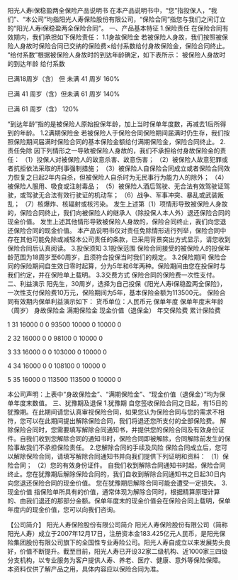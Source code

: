 阳光人寿i保稳盈两全保险产品说明书
在本产品说明书中，“您”指投保人，“我们”、“本公司”均指阳光人寿保险股份有限公司，“保险合同”指您与我们之间订立的“阳光人寿i保稳盈两全保险合同”。
一、产品基本特征
1.保险责任
在保险合同有效期内，我们承担如下保险责任：
1.1身故保险金 
若被保险人身故，我们按照被保险人身故时保险合同已交纳的保险费×给付系数给付身故保险金，保险合同终止。
“给付系数”根据被保险人身故时的到达年龄确定，如下表所示：
 被保险人身故时的到达年龄 
 给付系数 
 
已满18周岁（含） 但 未满 41 周岁 
 160% 
 
已满 41 周岁（含）但未满 61 周岁 
 140% 
 
已满 61 周岁（含） 
 120% 
 



“到达年龄”指的是被保险人原始投保年龄，加上当时保单年度数，再减去1后所得到的年龄。
1.2满期保险金 
若被保险人于保险合同保险期间届满时仍生存，我们按照保险期间届满时保险合同的基本保险金额给付满期保险金，保险合同终止。
2.责任免除
因下列情形之一导致被保险人身故的，我们不承担给付身故保险金的责任：
（1）投保人对被保险人的故意杀害、故意伤害；
（2）被保险人故意犯罪或者抗拒依法采取的刑事强制措施；
（3）被保险人自保险合同成立或者保险合同效力恢复之日起2年内自杀，但被保险人自杀时为无民事行为能力人的除外；
（4）被保险人服用、吸食或注射毒品；
（5）被保险人酒后驾驶、无合法有效驾驶证驾驶，或驾驶无合法有效行驶证的机动车；
（6）战争、军事冲突、暴乱或武装叛乱；
（7）核爆炸、核辐射或核污染。
发生上述第（1）项情形导致被保险人身故的，保险合同终止，我们向被保险人的继承人（除投保人本人外）退还保险合同的现金价值。
发生上述其他情形导致被保险人身故的，保险合同终止，我们向您退还保险合同的现金价值。
本产品说明书仅对责任免除情形进行列举，保险合同中存在其他可能免除或减轻本公司责任的条款，已采用背景突出方式显示，请您收到保险合同后认真阅读。 
3.投保须知
3.1投保范围 
保险合同接受的被保险人的投保年龄范围为18周岁至60周岁，且须符合投保当时我们的规定。
3.2保险期间 
保险合同的保险期间自生效日零时起算，分为5年和6年两种。保险期间由您在投保时与我们约定，并在保险单上载明。
3.3交费方式 
保险合同的保险费一次性支付。
二、利益演示
阳先生，30周岁，选择为自己投保《阳光人寿i保稳盈两全保险》，一次性支付保险费10万元，保险期间为5年，基本保险金额为113500元。
保险合同有效期内保单利益演示如下：
货币单位：人民币元
 保单年度 
 保单年度末年龄（周岁） 
 身故保险金 
 满期保险金 
 现金价值（退保金） 
 年交保险费 
 累计保险费 
 
1 
 31 
 16000 0 
 0 
 93500 
 10000 0 
 10000 0 
 
2 
 32 
 16000 0 
 0 
 98100 
 0 
 10000 0 
 
3 
 33 
 16000 0 
 0 
 103000 
 0 
 10000 0 
 
4 
 34 
 16000 0 
 0 
 108100 
 0 
 10000 0 
 
5 
 35 
 16000 0 
 113500 
 113500 
 0 
 10000 0 
 



本公司声明：上表中“身故保险金”、“满期保险金”、“现金价值（退保金）”均为保单年度末数值。
三、犹豫期及退保
1.犹豫期
自您签收保险合同之日起，有15日的犹豫期。在此期间请您认真审视保险合同，如果您认为保险合同与您的需求不相符，您可以在此期间提出解除保险合同，我们将退还您所支付的全部保险费。
解除保险合同时，您需要填写解除合同通知书，并提供您的保险合同及有效身份证件。自我们收到您解除合同的通知书时，保险合同即被解除，合同解除前发生的保险事故我们不承担保险责任。
2.您解除合同的手续及风险
保险合同成立后，您可以解除保险合同，请填写解除合同通知书并向我们提供下列证明和资料：
（1）保险合同；
（2）您的有效身份证件。
自我们收到解除合同通知书时起，保险合同终止。您在犹豫期后解除保险合同的，我们自收到解除合同通知书之日起30日内向您退还保险合同的现金价值。
您在犹豫期后解除合同可能会遭受一定损失。
3.现金价值
指保险单所具有的价值，通常体现为解除合同时，根据精算原理计算的、由我们退还的那部分金额。保单年度末的现金价值会在保险合同上载明，保单年度内的现金价值，您可以向我们咨询。
 
【公司简介】 
阳光人寿保险股份有限公司简介 
阳光人寿保险股份有限公司（简称阳光人寿）成立于2007年12月17日，注册资本金183.425亿元人民币，是阳光保险集团股份有限公司旗下的全国性专业寿险公司。阳光人寿自成立以来发展势头良好，价值不断提升。截至目前，阳光人寿已开设32家二级机构、近1000家三四级分支机构，以专业服务为客户提供人寿、养老、医疗、健康、意外等保险保障。
本资料仅供了解产品之用，具体内容应以保险合同为准。 

